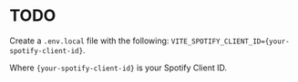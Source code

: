 # TODO

Create a `.env.local` file with the following: `VITE_SPOTIFY_CLIENT_ID={your-spotify-client-id}`.

Where `{your-spotify-client-id}` is your Spotify Client ID.
